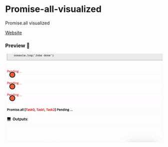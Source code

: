 # Promise-all-visualized
Promise.all visualized

[Website](https://dangen-effy.github.io/Promise-all-visualized/index.html)

### Preview 💁‍

![](promise-all-visualized.gif)
